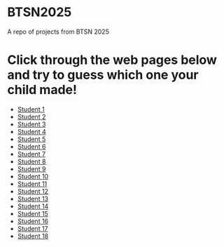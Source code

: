 # BTSN2025
A repo of projects from BTSN 2025
<h1>Click through the web pages below and try to guess which one your child made!</h1>
<ul>
  <li><a href="student_1">Student 1</a></li>
  <li><a href="student_2">Student 2</a></li>
  <li><a href="student_3">Student 3</a></li>
  <li><a href="student_4">Student 4</a></li>
  <li><a href="student_5">Student 5</a></li>
  <li><a href="student_6">Student 6</a></li>
  <li><a href="student_7">Student 7</a></li>
  <li><a href="student_8">Student 8</a></li>
  <li><a href="student_9">Student 9</a></li>
  <li><a href="student_10">Student 10</a></li>
  <li><a href="student_11">Student 11</a></li>
  <li><a href="student_12">Student 12</a></li>
  <li><a href="student_13">Student 13</a></li>
  <li><a href="student_14">Student 14</a></li>
  <li><a href="student_15">Student 15</a></li>
  <li><a href="student_16">Student 16</a></li>
  <li><a href="student_17">Student 17</a></li>
  <li><a href="student_18">Student 18</a></li>
</ul>
